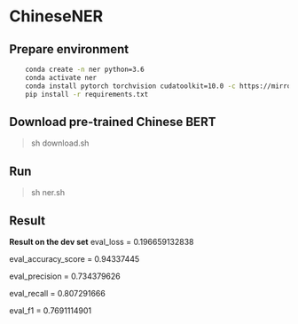 # ChineseNER



## Prepare environment
```bash
    conda create -n ner python=3.6
    conda activate ner
    conda install pytorch torchvision cudatoolkit=10.0 -c https://mirrors.tuna.tsinghua.edu.cn/anaconda/cloud/pytorch
    pip install -r requirements.txt 
```
## Download pre-trained Chinese BERT

> sh download.sh 

## Run
> sh ner.sh 

## Result
**Result on the dev set**
eval_loss = 0.196659132838

eval_accuracy_score = 0.94337445

eval_precision = 0.734379626

eval_recall = 0.807291666

eval_f1 = 0.7691114901
